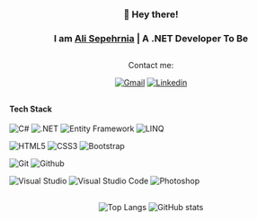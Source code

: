 <div align="center">
  
### 👋 Hey there!
### I am [Ali Sepehrnia](https://sepehrnia.net) | A .NET Developer To Be

##
Contact me:

[![Gmail](https://img.shields.io/badge/alisepehrnia77@gmail.com-EA4335?style=flat-square&logo=gmail&logoColor=white)](mailto:alisepehrnia77@gmail.com)
[![Linkedin](https://img.shields.io/badge/Ali_Sepehrnia-0077b5?style=flat-square&logo=Linkedin&logoColor=white)](https://www.linkedin.com/in/alisepehrnia) 
  
</div>

##
  
#### **Tech Stack**

![C#](https://img.shields.io/badge/C%23-239120?style=flat-square&logo=c-sharp&logoColor=white)
![.NET](https://img.shields.io/badge/.NET-5C2D91?style=flat-square&logo=.net&logoColor=white)
![Entity Framework](https://img.shields.io/badge/Entity%20Framework-5C2D91?style=flat-square&logoColor=white)
![LINQ](https://img.shields.io/badge/LINQ-5C2D91?style=flat-square&logoColor=white)

![HTML5](https://img.shields.io/badge/HTML5-E34F26?style=flat-square&logo=html5&logoColor=white)
![CSS3](https://img.shields.io/badge/CSS3-1572B6?style=flat-square&logo=css3&logoColor=white)
![Bootstrap](https://img.shields.io/badge/Bootstrap-563D7C?style=flat-square&logo=bootstrap&logoColor=white)

![Git](https://img.shields.io/badge/Git-F05032?style=flat-square&logo=Git&logoColor=white)
![Github](https://img.shields.io/badge/Github-181717?style=flat-square&logo=Github&logoColor=white)

![Visual Studio](https://img.shields.io/badge/Visual_Studio-5C2D91?style=flat-square&logo=visualstudio&logoColor=white)
![Visual Studio Code](https://img.shields.io/badge/Visual_Studio_Code-007ACC?style=flat-square&logo=Visual-Studio-Code&logoColor=white)
![Photoshop](https://img.shields.io/badge/Phtoshop-31A8FF?style=flat-square&logo=adobephotoshop&logoColor=black)
  
##

<div align="center">
  
<!--![Top Langs](https://github-readme-stats.vercel.app/api/top-langs/?username=alisepehrnia&hide=javascript,html,css&layout=compact)-->
![Top Langs](https://github-readme-stats.vercel.app/api/top-langs/?username=alisepehrnia&layout=compact&theme=dark&hide=)
![GitHub stats](https://github-readme-stats.vercel.app/api?username=alisepehrnia&count_private=true&show_icons=true&theme=dark)
  
</div>
